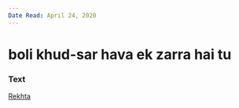 ```yaml
---
Date Read: April 24, 2020
---
```


# boli khud-sar hava ek zarra hai tu 

### Text
[Rekhta](https://www.rekhta.org/nazms/e-timaad-akhtar-ul-iman-nazms?lang=ur)

